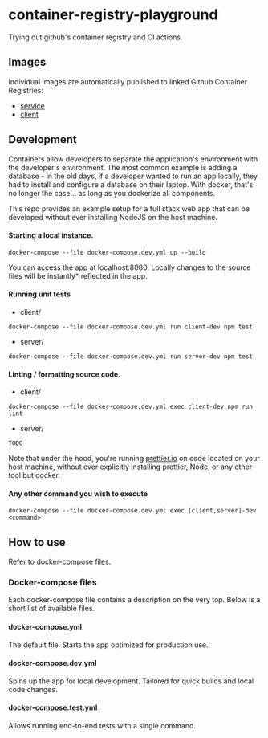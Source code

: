 # container-registry-playground
Trying out github's container registry and CI actions.

## Images
Individual images are automatically published to linked Github Container Registries:
- [service](https://github.com/users/rwakulszowa/packages/container/package/container-registry-playground-service)
- [client](https://github.com/users/rwakulszowa/packages/container/package/container-registry-playground-client)

## Development
Containers allow developers to separate the application's environment with the developer's environment.
The most common example is adding a database - in the old days, if a developer wanted to run an app
locally, they had to install and configure a database on their laptop. With docker, that's no longer
the case... as long as you dockerize all components.

This repo provides an example setup for a full stack web app that can be developed without ever installing
NodeJS on the host machine.

#### Starting a local instance.
```
docker-compose --file docker-compose.dev.yml up --build
```
You can access the app at localhost:8080.
Locally changes to the source files will be instantly* reflected in the app.

#### Running unit tests
- client/
```
docker-compose --file docker-compose.dev.yml run client-dev npm test
```
- server/
```
docker-compose --file docker-compose.dev.yml run server-dev npm test
```

#### Linting / formatting source code.
- client/
```
docker-compose --file docker-compose.dev.yml exec client-dev npm run lint
```
- server/
```
TODO
```

Note that under the hood, you're running [prettier.io](https://prettier.io) on code located on your host machine,
without ever explicitly installing prettier, Node, or any other tool but docker.

#### Any other command you wish to execute
```
docker-compose --file docker-compose.dev.yml exec [client,server]-dev <command>
```

## How to use
Refer to docker-compose files.

### Docker-compose files
Each docker-compose file contains a description on the very top.
Below is a short list of available files.

#### docker-compose.yml
The default file. Starts the app optimized for production use.

#### docker-compose.dev.yml
Spins up the app for local development. Tailored for quick builds and local code changes.

#### docker-compose.test.yml
Allows running end-to-end tests with a single command.
